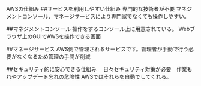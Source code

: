 AWSの仕組み
##サービスを利用しやすい仕組み
専門的な技術者が不要
マネジメントコンソール、マネージサービスにより専門家でなくても操作しやすい。


##マネジメントコンソール
操作をするコンソール上に用意されている。
Webブラウザ上のGUIでAWSを操作できる画面

##マネージサービス
AWS側で管理されるサービスです。管理者が手動で行う必要がなくなるため管理の手間が削減


##セキュリティ的に安心できる仕組み
　日々セキュリティ対策が必要　作業もれやアップデート忘れの危険性
 AWSではそれらを自動でしてくれる。
 
 
 
